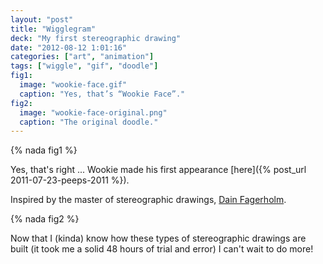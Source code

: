 ```yaml
---
layout: "post"
title: "Wigglegram"
deck: "My first stereographic drawing"
date: "2012-08-12 1:01:16"
categories: ["art", "animation"]
tags: ["wiggle", "gif", "doodle"]
fig1:
  image: "wookie-face.gif"
  caption: "Yes, that’s “Wookie Face”."
fig2:
  image: "wookie-face-original.png"
  caption: "The original doodle."
---
```


{% nada fig1 %}

Yes, that's right ... Wookie made his first appearance [here]({% post_url 2011-07-23-peeps-2011 %}).

Inspired by the master of stereographic drawings, [Dain Fagerholm](http://dainfagerholm.blogspot.co.uk/).

{% nada fig2 %}

Now that I (kinda) know how these types of stereographic drawings are built (it took me a solid 48 hours of trial and error) I can't wait to do more!
